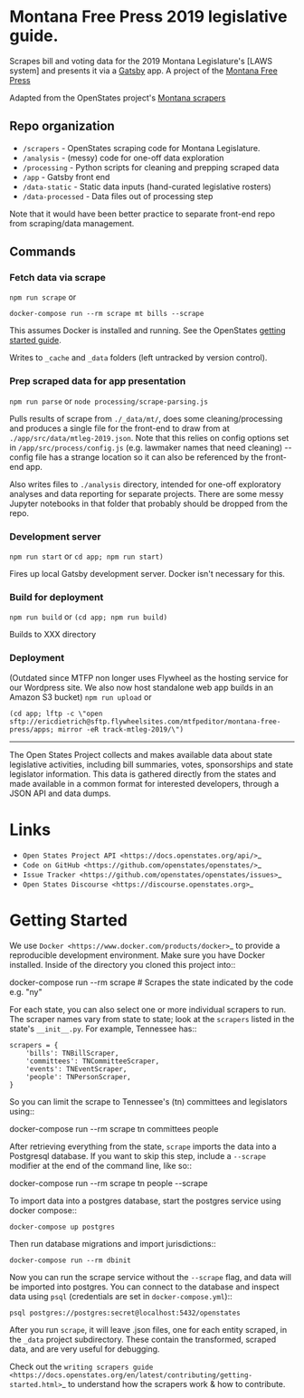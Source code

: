# Montana Free Press 2019 legislative guide.

Scrapes bill and voting data for the 2019 Montana Legislature's [LAWS system] and presents it via a [Gatsby](http://gatsbyjs.org/) app. A project of the [Montana Free Press](htpps://montanafreepress.org)

Adapted from the OpenStates project's [Montana scrapers](https://github.com/openstates/openstates-scrapers)

## Repo organization

- `/scrapers` - OpenStates scraping code for Montana Legislature.
- `/analysis` - (messy) code for one-off data exploration
- `/processing` - Python scripts for cleaning and prepping scraped data
- `/app` - Gatsby front end
- `/data-static` - Static data inputs (hand-curated legislative rosters)
- `/data-processed` - Data files out of processing step

Note that it would have been better practice to separate front-end repo from scraping/data management.


## Commands

### Fetch data via scrape
```npm run scrape```
or
```
docker-compose run --rm scrape mt bills --scrape
```
This assumes Docker is installed and running. See the OpenStates [getting started guide](https://docs.openstates.org/en/latest/contributing/getting-started.html).

Writes to `_cache` and `_data` folders (left untracked by version control). 

### Prep scraped data for app presentation
```npm run parse```
or
```node processing/scrape-parsing.js```

Pulls results of scrape from `./_data/mt/`, does some cleaning/processing and produces a single file for the front-end to draw from at `./app/src/data/mtleg-2019.json`. Note that this relies on config options set in  `/app/src/process/config.js` (e.g. lawmaker names that need cleaning) -- config file has a strange location so it can also be referenced by the front-end app.

Also writes files to `./analysis` directory, intended for one-off exploratory analyses and data reporting for separate projects. There are some messy Jupyter notebooks in that folder that probably should be dropped from the repo.

### Development server
```npm run start```
or
```cd app; npm run start)```

Fires up local Gatsby development server. Docker isn't necessary for this.

### Build for deployment
```npm run build``` or ```(cd app; npm run build)```

Builds to XXX directory

### Deployment
(Outdated since MTFP non longer uses Flywheel as the hosting service for our Wordpress site. We also now host standalone web app builds in an Amazon S3 bucket)
```npm run upload```
or 
```
(cd app; lftp -c \"open sftp://ericdietrich@sftp.flywheelsites.com/mtfpeditor/montana-free-press/apps; mirror -eR track-mtleg-2019/\")
```

----

The Open States Project collects and makes available data about state legislative activities, including bill summaries, votes, sponsorships and state legislator information. This data is gathered directly from the states and made available in a common format for interested developers, through a JSON API and data dumps.

Links
=====

* `Open States Project API <https://docs.openstates.org/api/>`_
* `Code on GitHub <https://github.com/openstates/openstates/>`_
* `Issue Tracker <https://github.com/openstates/openstates/issues>`_
* `Open States Discourse <https://discourse.openstates.org>`_

Getting Started
===============
We use `Docker <https://www.docker.com/products/docker>`_ to provide a reproducible development environment. Make sure
you have Docker installed.  Inside of the directory you cloned this project into::

  docker-compose run --rm scrape <abbreviated state code>  # Scrapes the state indicated by the code e.g. "ny"

For each state, you can also select one or more individual scrapers to run.  The scraper names vary from state to state; look at the ``scrapers`` listed in the state's ``__init__.py``. For example, Tennessee has:: 

    scrapers = {
        'bills': TNBillScraper,
        'committees': TNCommitteeScraper,
        'events': TNEventScraper,
        'people': TNPersonScraper,
    }

So you can limit the scrape to Tennessee's (tn) committees and legislators using::

  docker-compose run --rm scrape tn committees people

After retrieving everything from the state, `scrape` imports the data into a Postgresql database. If you want to skip this step, include a `--scrape` modifier at the end of the command line, like so::

  docker-compose run --rm scrape tn people --scrape

To import data into a postgres database, start the postgres service using docker compose::

    docker-compose up postgres

Then run database migrations and import jurisdictions::

    docker-compose run --rm dbinit

Now you can run the scrape service without the `--scrape` flag, and data will be imported into postgres. You can connect to the database and inspect data using `psql` (credentials are set in `docker-compose.yml`)::

    psql postgres://postgres:secret@localhost:5432/openstates

After you run `scrape`, it will leave .json files, one for each entity scraped, in the ``_data`` project subdirectory. These contain the transformed, scraped data, and are very useful for debugging. 

Check out the `writing scrapers guide <https://docs.openstates.org/en/latest/contributing/getting-started.html>`_ to understand how the scrapers work & how to contribute.